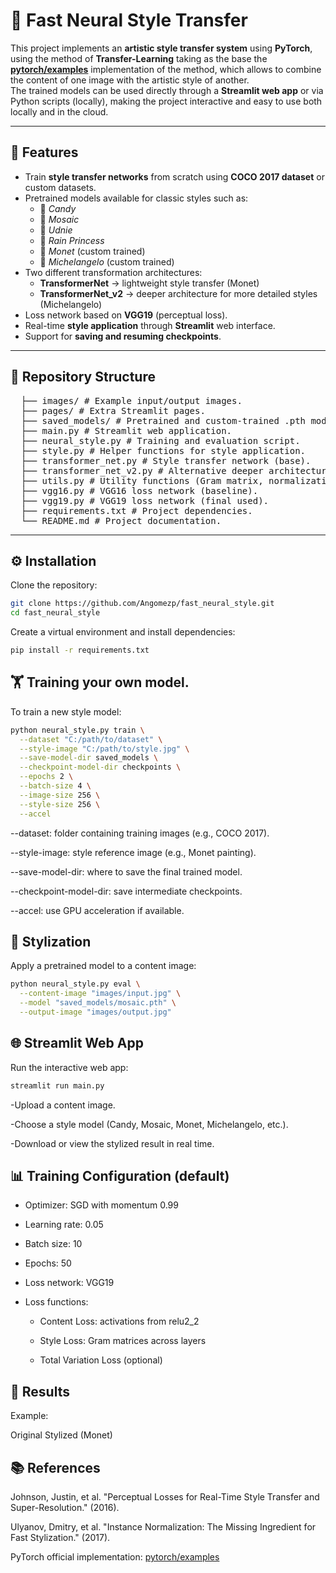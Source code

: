 # 🎨 Fast Neural Style Transfer

This project implements an **artistic style transfer system** using **PyTorch**, using the method of **Transfer-Learning** taking as the base the **[pytorch/examples](https://github.com/pytorch/examples/tree/main/fast_neural_style)** implementation of the method, which allows to combine the content of one image with the artistic style of another.  
The trained models can be used directly through a **Streamlit web app** or via Python scripts (locally), making the project interactive and easy to use both locally and in the cloud.

---

## 🚀 Features

- Train **style transfer networks** from scratch using **COCO 2017 dataset** or custom datasets.
- Pretrained models available for classic styles such as:
  - 🎨 *Candy*
  - 🎨 *Mosaic*
  - 🎨 *Udnie*
  - 🎨 *Rain Princess*
  - 🎨 *Monet* (custom trained)
  - 🎨 *Michelangelo* (custom trained)
- Two different transformation architectures:
  - **TransformerNet** → lightweight style transfer (Monet)
  - **TransformerNet_v2** → deeper architecture for more detailed styles (Michelangelo)
- Loss network based on **VGG19** (perceptual loss).
- Real-time **style application** through **Streamlit** web interface.
- Support for **saving and resuming checkpoints**.


---

## 📂 Repository Structure
<pre>
  ├── images/ # Example input/output images.
  ├── pages/ # Extra Streamlit pages.
  ├── saved_models/ # Pretrained and custom-trained .pth models.
  ├── main.py # Streamlit web application.
  ├── neural_style.py # Training and evaluation script.
  ├── style.py # Helper functions for style application.
  ├── transformer_net.py # Style transfer network (base).
  ├── transformer_net_v2.py # Alternative deeper architecture.
  ├── utils.py # Utility functions (Gram matrix, normalization, etc.).
  ├── vgg16.py # VGG16 loss network (baseline).
  ├── vgg19.py # VGG19 loss network (final used).
  ├── requirements.txt # Project dependencies.
  └── README.md # Project documentation.
</pre>

---

## ⚙️ Installation

Clone the repository:

```bash
git clone https://github.com/Angomezp/fast_neural_style.git
cd fast_neural_style
```

Create a virtual environment and install dependencies:
```bash
pip install -r requirements.txt
```

## 🏋️ Training your own model.

To train a new style model:
```bash
python neural_style.py train \
  --dataset "C:/path/to/dataset" \
  --style-image "C:/path/to/style.jpg" \
  --save-model-dir saved_models \
  --checkpoint-model-dir checkpoints \
  --epochs 2 \
  --batch-size 4 \
  --image-size 256 \
  --style-size 256 \
  --accel
```

--dataset: folder containing training images (e.g., COCO 2017).

--style-image: style reference image (e.g., Monet painting).

--save-model-dir: where to save the final trained model.

--checkpoint-model-dir: save intermediate checkpoints.

--accel: use GPU acceleration if available.

## 🎨 Stylization

Apply a pretrained model to a content image:

```bash
python neural_style.py eval \
  --content-image "images/input.jpg" \
  --model "saved_models/mosaic.pth" \
  --output-image "images/output.jpg"
```

## 🌐 Streamlit Web App

Run the interactive web app:

```bash
streamlit run main.py
```

-Upload a content image.

-Choose a style model (Candy, Mosaic, Monet, Michelangelo, etc.).

-Download or view the stylized result in real time.

## 📊 Training Configuration (default)

- Optimizer: SGD with momentum 0.99

- Learning rate: 0.05
  
- Batch size: 10

- Epochs: 50

- Loss network: VGG19

- Loss functions:

  - Content Loss: activations from relu2_2

  - Style Loss: Gram matrices across layers

  - Total Variation Loss (optional)

## 📌 Results

Example:

Original	Stylized (Monet)

	
## 📚 References

Johnson, Justin, et al. "Perceptual Losses for Real-Time Style Transfer and Super-Resolution." (2016).

Ulyanov, Dmitry, et al. "Instance Normalization: The Missing Ingredient for Fast Stylization." (2017).

PyTorch official implementation: [pytorch/examples](https://github.com/pytorch/examples/tree/main/fast_neural_style)
